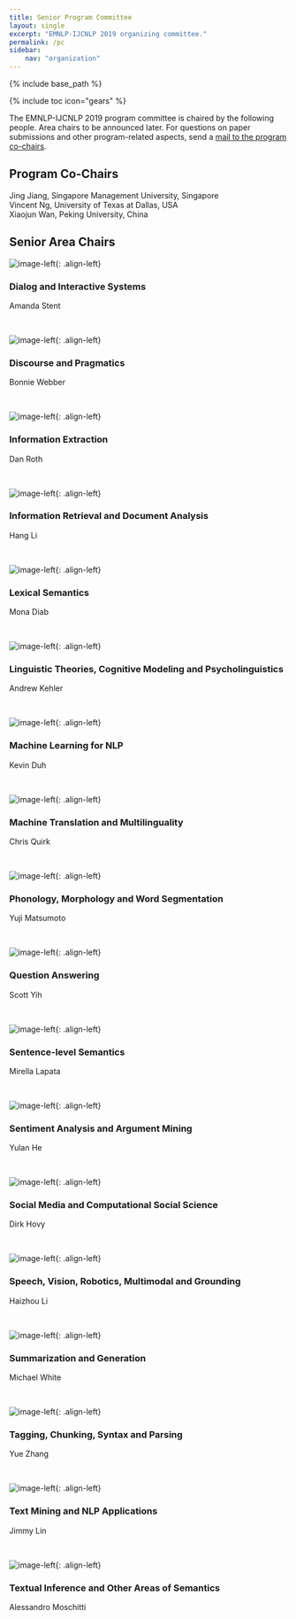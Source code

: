 ```yaml
---
title: Senior Program Committee
layout: single
excerpt: "EMNLP-IJCNLP 2019 organizing committee."
permalink: /pc
sidebar: 
    nav: "organization"
---
```

{% include base_path %}

{% include toc icon="gears" %}

The EMNLP-IJCNLP 2019 program committee is chaired by the following people. Area chairs to be announced later. For questions on paper submissions and other program-related aspects, send a <a href="mailto:emnlp-ijcnlp-2019-program-chairs@googlegroups.com">mail to the program co-chairs</a>.


## Program Co-Chairs
Jing Jiang, Singapore Management University, Singapore<br/>
Vincent Ng, University of Texas at Dallas, USA<br/>
Xiaojun Wan, Peking University, China


## Senior Area Chairs 


![image-left](/assets/images/organizers/amanda_stent.jpg){: .align-left}
### Dialog and Interactive Systems
Amanda Stent

<p>&nbsp;</p>

![image-left](/assets/images/organizers/bonnie_webber.jpg){: .align-left}
### Discourse and Pragmatics
Bonnie Webber

<p>&nbsp;</p>

![image-left](/assets/images/organizers/dan_roth.jpg){: .align-left}
### Information Extraction
Dan Roth

<p>&nbsp;</p>

![image-left](/assets/images/organizers/hang_li.jpg){: .align-left}
### Information Retrieval and Document Analysis
Hang Li

<p>&nbsp;</p>

![image-left](/assets/images/organizers/mona_diab.jpg){: .align-left}
### Lexical Semantics
Mona Diab

<p>&nbsp;</p>

![image-left](/assets/images/organizers/andrew_kehler.jpg){: .align-left}
### Linguistic Theories, Cognitive Modeling and Psycholinguistics
Andrew Kehler

<p>&nbsp;</p>

![image-left](/assets/images/organizers/kevin_duh.jpg){: .align-left}
### Machine Learning for NLP
Kevin Duh

<p>&nbsp;</p>

![image-left](/assets/images/organizers/christ_quirk.jpg){: .align-left}
### Machine Translation and Multilinguality
Chris Quirk

<p>&nbsp;</p>

![image-left](/assets/images/organizers/yuji_matsumoto.jpg){: .align-left}
### Phonology, Morphology and Word Segmentation
Yuji Matsumoto

<p>&nbsp;</p>

![image-left](/assets/images/organizers/scott_yih.jpg){: .align-left}
### Question Answering
Scott Yih

<p>&nbsp;</p>

![image-left](/assets/images/organizers/mirella_lapata.jpg){: .align-left}
### Sentence-level Semantics
Mirella Lapata

<p>&nbsp;</p>

![image-left](/assets/images/organizers/yulan_he.jpg){: .align-left}
### Sentiment Analysis and Argument Mining
Yulan He

<p>&nbsp;</p>

![image-left](/assets/images/organizers/dirk_hovy.jpg){: .align-left}
### Social Media and Computational Social Science
Dirk Hovy

<p>&nbsp;</p>

![image-left](/assets/images/organizers/haizhou_li.jpg){: .align-left}
### Speech, Vision, Robotics, Multimodal and Grounding
Haizhou Li

<p>&nbsp;</p>

![image-left](/assets/images/organizers/michael_white.jpg){: .align-left}
### Summarization and Generation
Michael White

<p>&nbsp;</p>

![image-left](/assets/images/organizers/yue_zhang.jpg){: .align-left}
### Tagging, Chunking, Syntax and Parsing
Yue Zhang

<p>&nbsp;</p>

![image-left](/assets/images/organizers/jimmy_lin.jpg){: .align-left}
### Text Mining and NLP Applications
Jimmy Lin

<p>&nbsp;</p>

![image-left](/assets/images/organizers/alessandro-moschitti.jpg){: .align-left}
### Textual Inference and Other Areas of Semantics
Alessandro Moschitti


